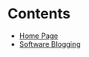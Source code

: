 # Contents
- [Home Page](https://multiosdev.github.io/software/README.md)
- [Software Blogging](blpgs/May21.md)
